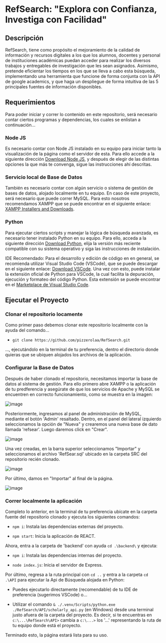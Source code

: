# RefSearch: "Explora con Confianza, Investiga con Facilidad"

## Descripción

RefSearch, tiene como propósito el mejoramiento de la calidad de información y recursos digitales a los que los alumnos, docentes y personal de instituciones académicas puedan acceder para realizar los diversos trabajos y entregables de investigación que les sean asignados. Asimismo, pretende eficientar los tiempos en los que se lleva a cabo esta búsqueda, implementando una herramienta que funcione de forma conjunta con la API de google academics, y que haga un despliegue de forma intuitiva de las 5 principales fuentes de información disponibles.

## Requerimientos

Para poder iniciar y correr lo contenido en este repositorio, será necesario contar ciertos programas y dependencias, los cuales se enlistan a continuación...

### Node JS

Es necesario contar con Node JS instalado en su equipo para iniciar tanto la visualización de la página como el servidor de esta. Para ello accede a la siguiente dirección [Download Node JS](https://nodejs.org/en/download/package-manager), y después de elegir de las distintas opciones la que más te convenga, sigue las instrucciones ahí descritas.

### Servicio local de Base de Datos 

También es necesario contar con algún servicio o sistema de gestión de bases de datos, alojado localmente en tu equipo. En caso de este proyecto, será necesario que puede correr MySQL. Para esto nosotros recomendamos XAMPP que se puede encontrar en el siguiente enlace: [XAMPP Installers and Downloads](https://www.apachefriends.org/es/index.html).

### Python

Para ejecutar ciertos scripts y manejar la lógica de búsqueda avanzada, es necesario tener instalado Python en su equipo. Para ello, acceda a la siguiente dirección [Download Python](https://www.python.org/downloads/), elija la versión más reciente compatible con su sistema operativo y siga las instrucciones de instalación.

IDE Recomendado: Para el desarrollo y edición de código en en general, se recomienda utilizar Visual Studio Code (VSCode), que se puede descargar en el siguiente enlace: [Download VSCode](https://code.visualstudio.com/Download). Una vez con esto, puede instalar la extensión oficial de Python para VSCode, la cual facilita la depuración, ejecución y formateo del código Python. Esta extensión se puede encontrar en el [Marketplace de Visual Studio Code](https://marketplace.visualstudio.com/items?itemName=ms-python.python).

## Ejecutar el Proyecto

### Clonar el repositorio locamente

Como primer paso debemos clonar este repositorio localmente con la ayuda del comando...

- `git clone https://github.com/pizzerolaa/RefSearch.git`

..., ejecutándolo en la terminal de tu preferencia, dentro el directorio donde quieras que se ubiquen alojados los archivos de la aplicación. 

### Configurar la Base de Datos

Después de haber clonado el repositorio, necesitamos importar la base de datos al sistema de gestión. Para ello primero abre XAMPP o la aplicación de tu predferencia y asegúrate de que los servicios de Apache y MySQL se encuentren en correcto funcionamiento, como se muestra en la imagen:

![image](https://github.com/pizzerolaa/Aplicacion-MVC/assets/128638772/a82ba355-6b8a-4f82-a11c-e194d3ff97a9)

Posteriormente, ingresamos al panel de administración de MySQL, mediante el botón 'Admin' resaltado. Dentro, en el panel del lateral izquierdo seleccionamos la opción de "Nueva" y crearemos una nueva base de dato llamada 'refsear'. Luego daremos click en "Crear".

![image](https://github.com/Checo894/ArquitecturaMicroServiciosLLM/assets/128638772/7e641adb-6f01-458c-b4da-bea0714196ba)

Una vez creadas, en la barra superior seleccionamos "Importar" y seleccionamos el archivo 'RefSear.sql' ubicado en la carpeta SRC del repositorio recién clonado.

![image](https://github.com/Checo894/ArquitecturaMicroServiciosLLM/assets/128638772/d3762390-b9f5-40b7-a987-f93cb18b7228)

Por último, damos en "Importar" al final de la página.

![image](https://github.com/pizzerolaa/Aplicacion-MVC/assets/128638772/a1fc1d23-d6eb-4cd7-8a24-b64d7571ba54)

### Correr localmente la aplicación

Completo lo anterior, en la terminal de tu preferencia ubícate en la carpeta fuente del repositorio clonado y ejecuta los siguientes comandos:

- `npm i`: Instala las dependencias externas del proyecto.

- `npm start`: Inicia la aplicación de REACT.

Ahora, entra a la carpeta de 'backend' con ayuda `cd .\backend\` y ejecuta:

- `npm i`: Instala las dependencias internas del proyecto.

- `node index.js`: Inicia el servidor de Express.

Por último, regresa a la ruta principal con `cd ..` y entra a la carpeta `cd .\API` para ejecutar la Api de Búsqueda alojada en Python:

- Puedes ejecutarlo directamente (recomendable) de tu IDE de preferencia (sugerimos VSCode) o...

- Utilizar el comando `& ./.venv/Scripts/python.exe ./RefSearch/API/scholarly_api.py` (en Windows) desde una terminal justo afuera de la carpeta del proyecto. Es decir, si te encuentras en `c:\...\RefSearch\API>` cambia a `c:\...>` los '...' representando la ruta de tu equipo donde está el proyecto.

Terminado esto, la página estará lista para su uso.
